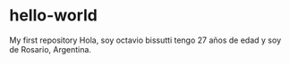 # hello-world
My first repository
Hola, soy octavio bissutti tengo 27 años de edad y soy de Rosario, Argentina.

